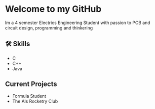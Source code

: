 
# Welcome to my GitHub

Im a 4 semester Electrics Engineering Student with passion to PCB and circuit design, programming and thinkering  


## 🛠 Skills
- C    
- C++ 
- Java


## Current Projects
- Formula Student
- The Als Rocketry Club




